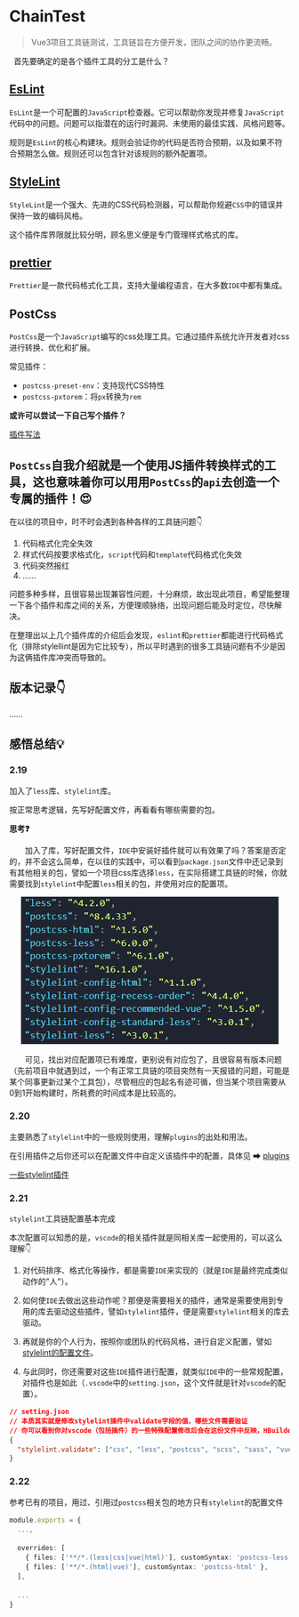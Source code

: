 # ChainTest

> Vue3项目工具链测试，工具链旨在方便开发，团队之间的协作更流畅。

&nbsp;&nbsp;首先要确定的是各个插件工具的分工是什么？

## [EsLint](https://zh-hans.eslint.org/docs/latest/use/core-concepts)

`EsLint`是一个可配置的`JavaScript`检查器。它可以帮助你发现并修复`JavaScript`代码中的问题。问题可以指潜在的运行时漏洞、未使用的最佳实践、风格问题等。

规则是`EsLint`的核心构建块。规则会验证你的代码是否符合预期，以及如果不符合预期怎么做。规则还可以包含针对该规则的额外配置项。

## [StyleLint](https://www.stylelint.cn/)

`StyleLint`是一个强大、先进的CSS代码检测器，可以帮助你规避`CSS`中的错误并保持一致的编码风格。

这个插件库界限就比较分明，顾名思义便是专门管理样式格式的库。

## [prettier](https://www.prettier.cn/)

`Prettier`是一款代码格式化工具，支持大量编程语言，在大多数`IDE`中都有集成。

## PostCss

`PostCss`是一个`JavaScript`编写的css处理工具。它通过插件系统允许开发者对css进行转换、优化和扩展。

常见插件：

- `postcss-preset-env`：支持现代CSS特性
- `postcss-pxtorem`：将`px`转换为`rem`

**或许可以尝试一下自己写个插件？**

[插件写法](https://www.postcss.com.cn/docs/writing-a-postcss-plugin#step-create-an-idea)

## `PostCss`自我介绍就是一个使用JS插件转换样式的工具，这也意味着你可以用用`PostCss`的`api`去创造一个专属的插件！😍

在以往的项目中，时不时会遇到各种各样的工具链问题👇

1. 代码格式化完全失效
2. 样式代码按要求格式化，`script`代码和`template`代码格式化失效
3. 代码突然报红
4. ......

问题多种多样，且很容易出现兼容性问题，十分麻烦，故出现此项目，希望能整理一下各个插件和库之间的关系，方便理顺脉络，出现问题后能及时定位，尽快解决。

在整理出以上几个插件库的介绍后会发现，`eslint`和`prettier`都能进行代码格式化（排除stylellint是因为它比较专），所以平时遇到的很多工具链问题有不少是因为这俩插件库冲突而导致的。

## 版本记录👇

......

## 感悟总结💡

### 2.19

加入了`less`库、`stylelint`库。

按正常思考逻辑，先写好配置文件，再看看有哪些需要的包。

**思考❓**

&emsp;&emsp;加入了库，写好配置文件，`IDE`中安装好插件就可以有效果了吗？答案是否定的，并不会这么简单，在以往的实践中，可以看到`package.json`文件中还记录到有其他相关的包，譬如一个项目css库选择`less`，在实际搭建工具链的时候，你就需要找到`stylelint`中配置`less`相关的包，并使用对应的配置项。

<div align=center><img src="./readmeImage/img1.png"></div>

&emsp;&emsp;可见，找出对应配置项已有难度，更别说有对应包了，且很容易有版本问题（先前项目中就遇到过，一个有正常工具链的项目突然有一天报错的问题，可能是某个同事更新过某个工具包），尽管相应的包起名有迹可循，但当某个项目需要从0到1开始构建时，所耗费的时间成本是比较高的。

### 2.20

主要熟悉了`stylelint`中的一些规则使用，理解`plugins`的出处和用法。

在引用插件之后你还可以在配置文件中自定义该插件中的配置，具体见 ➡ [plugins](https://www.stylelint.cn/user-guide/configure#plugins)

[一些stylelint插件](https://www.stylelint.cn/awesome-stylelint#plugins)

### 2.21

`stylelint`工具链配置基本完成

本次配置可以知悉的是，`vscode`的相关插件就是同相关库一起使用的，可以这么理解👇

1. 对代码排序、格式化等操作，都是需要`IDE`来实现的（就是`IDE`是最终完成类似动作的"人"）。

2. 如何使`IDE`去做出这些动作呢？那便是需要相关的插件，通常是需要使用到专用的库去驱动这些插件，譬如`stylelint`插件，便是需要`stylelint`相关的库去驱动。

3. 再就是你的个人行为，按照你或团队的代码风格，进行自定义配置，譬如[stylelint的配置文件](https://www.stylelint.cn/user-guide/configure)。

4. 与此同时，你还需要对这些`IDE`插件进行配置，就类似`IDE`中的一些常规配置，对插件也是如此（`.vscode`中的`setting.json`，这个文件就是针对`vscode`的配置）。

```json
// setting.json
// 本质其实就是修改stylelint插件中validate字段的值，哪些文件需要验证
// 你可以看到你对vscode（包括插件）的一些特殊配置修改后会在这份文件中反映，HBuilder中的配置也是类似，可以在图形化界面配置，也可以在专门管理配置的一份json文件配置
{
  "stylelint.validate": ["css", "less", "postcss", "scss", "sass", "vue"]
}
```

### 2.22

参考已有的项目，用过、引用过`postcss`相关包的地方只有`stylelint`的配置文件

```ts
module.exports = {
  ...,

  overrides: [
    { files: ['**/*.(less|css|vue|html)'], customSyntax: 'postcss-less' },
    { files: ['**/*.(html|vue)'], customSyntax: 'postcss-html' },
  ],

  ...
}
```

